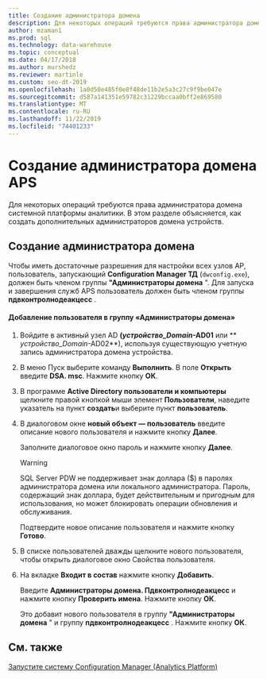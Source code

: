 ```yaml
---
title: Создание администратора домена
description: Для некоторых операций требуются права администратора домена системной платформы аналитики. В этом разделе объясняется, как создать дополнительных администраторов домена устройств.
author: mzaman1
ms.prod: sql
ms.technology: data-warehouse
ms.topic: conceptual
ms.date: 04/17/2018
ms.author: murshedz
ms.reviewer: martinle
ms.custom: seo-dt-2019
ms.openlocfilehash: 1a0d50e485f0e8f48de11b2e5a3c27c9f9be047e
ms.sourcegitcommit: d587a141351e59782c31229bccaa0bff2e869580
ms.translationtype: MT
ms.contentlocale: ru-RU
ms.lasthandoff: 11/22/2019
ms.locfileid: "74401233"
---
```

# <a name="create-an-aps-domain-administrator"></a>Создание администратора домена APS
Для некоторых операций требуются права администратора домена системной платформы аналитики. В этом разделе объясняется, как создать дополнительных администраторов домена устройств.  
  
## <a name="create-a-domain-administrator"></a>Создание администратора домена  
Чтобы иметь достаточные разрешения для настройки всех узлов AP, пользователь, запускающий **Configuration Manager ТД** (`dwconfig.exe`), должен быть членом группы **"Администраторы домена** ". Для запуска и завершения служб APS пользователь должен быть членом группы **пдвконтролнодеакцесс** .  
  
#### <a name="to-add-a-user-to-the-domain-admins-group"></a>Добавление пользователя в группу «Администраторы домена»  
  
1.  Войдите в активный узел AD **(_устройство\_Domain_-AD01** или ** _устройство\_Domain_-AD02**), используя существующую учетную запись администратора домена устройства.  
  
2.  В меню Пуск выберите команду **Выполнить**. В поле **Открыть** введите **DSA. msc**. Нажмите кнопку **ОК**.  
  
3.  В программе **Active Directory пользователи и компьютеры** щелкните правой кнопкой мыши элемент **Пользователи**, наведите указатель на пункт **создать**и выберите пункт **пользователь**.  
  
4.  В диалоговом окне **новый объект — пользователь** введите описание нового пользователя и нажмите кнопку **Далее**.  
  
    Заполните диалоговое окно пароль и нажмите кнопку **Далее**.  
  
    > [!WARNING]  
    > SQL Server PDW не поддерживает знак доллара ($) в паролях администратора домена или локального администратора. Пароль, содержащий знак доллара, будет действительным и пригодным для использования, но может блокировать операции обновления и обслуживания.  
  
    Подтвердите новое описание пользователя и нажмите кнопку **Готово**.  
  
5.  В списке пользователей дважды щелкните нового пользователя, чтобы открыть диалоговое окно Свойства пользователя.  
  
6.  На вкладке **Входит в состав** нажмите кнопку **Добавить**.  
  
    Введите **Администраторы домена. Пдвконтролнодеакцесс** и нажмите кнопку **Проверить имена**. Нажмите кнопку **ОК**.  
  
    Это добавит нового пользователя в группу **"Администраторы домена** " и группу **пдвконтролнодеакцесс** . Нажмите кнопку **ОК**.  
  
## <a name="see-also"></a>См. также  
[Запустите систему Configuration Manager &#40;Analytics Platform&#41;](launch-the-configuration-manager.md)  
  
